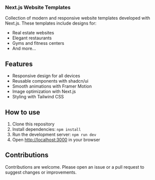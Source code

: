 ### Next.js Website Templates

Collection of modern and responsive website templates developed with Next.js. These templates include designs for:

- Real estate websites
- Elegant restaurants
- Gyms and fitness centers
- And more...


## Features

- Responsive design for all devices
- Reusable components with shadcn/ui
- Smooth animations with Framer Motion
- Image optimization with Next.js
- Styling with Tailwind CSS


## How to use

1. Clone this repository
2. Install dependencies: `npm install`
3. Run the development server: `npm run dev`
4. Open [http://localhost:3000](http://localhost:3000) in your browser


## Contributions

Contributions are welcome. Please open an issue or a pull request to suggest changes or improvements.